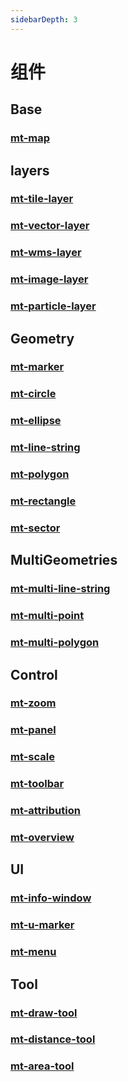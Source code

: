 ```yaml
---
sidebarDepth: 3
---
```


# 组件
## Base
### [mt-map](/components/map)

## layers
### [mt-tile-layer](/components/tile-layer)
### [mt-vector-layer](/components/vector-layer)
### [mt-wms-layer](/components/wms-layer)
### [mt-image-layer](/components/image-layer)
### [mt-particle-layer](/components/particle-layer)

## Geometry
### [mt-marker](/components/marker)
### [mt-circle](/components/circle)
### [mt-ellipse](/components/ellipse)
### [mt-line-string](/components/line-string)
### [mt-polygon](/components/polygon)
### [mt-rectangle](/components/rectangle)
### [mt-sector](/components/sector)

## MultiGeometries
### [mt-multi-line-string](/components/multi-line-string)
### [mt-multi-point](/components/multi-point)
### [mt-multi-polygon](/components/multi-polygon)

## Control
### [mt-zoom](/components/zoom)
### [mt-panel](/components/panel)
### [mt-scale](/components/scale)
### [mt-toolbar](/components/toolbar)
### [mt-attribution](/components/attribution)
### [mt-overview](/components/overview)

## UI
### [mt-info-window](/components/info-window)
### [mt-u-marker](/components/u-marker)
### [mt-menu](/components/menu)

## Tool
### [mt-draw-tool](/components/draw-tool)
### [mt-distance-tool](/components/distance-tool)
### [mt-area-tool](/components/area-tool)

